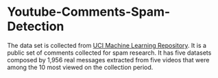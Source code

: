 # Youtube-Comments-Spam-Detection
The data set is collected from [UCI Machine Learning Repository](https://archive.ics.uci.edu/ml/datasets/YouTube+Spam+Collection).
It is a public set of comments collected for spam research. It has five datasets composed by 1,956 real messages extracted from five videos that were among the 10 most viewed on the collection period.



